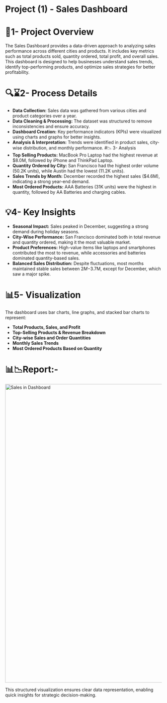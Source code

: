 # Project (1) - Sales Dashboard 

# 📝1- Project Overview
The Sales Dashboard provides a data-driven approach to analyzing sales performance across different cities and products. It includes key metrics such as total products sold, quantity ordered, total profit, and overall sales. This dashboard is designed to help businesses understand sales trends, identify top-performing products, and optimize sales strategies for better profitability.
# 🔍⌛2- Process Details
- **Data Collection:** Sales data was gathered from various cities and product categories over a year.
- **Data Cleaning & Processing:** The dataset was structured to remove inconsistencies and ensure accuracy.
- **Dashboard Creation:** Key performance indicators (KPIs) were visualized using charts and graphs for better insights.
- **Analysis & Interpretation:** Trends were identified in product sales, city-wise distribution, and monthly performance.
#📉 3- Analysis
- **Top Selling Products:** MacBook Pro Laptop had the highest revenue at $8.0M, followed by iPhone and ThinkPad Laptop.
- **Quantity Ordered by City:** San Francisco had the highest order volume (50.2K units), while Austin had the lowest (11.2K units).
- **Sales Trends by Month:** December recorded the highest sales ($4.6M), indicating a strong year-end demand.
- **Most Ordered Products:** AAA Batteries (31K units) were the highest in quantity, followed by AA Batteries and charging cables.
# 💡4- Key Insights
- **Seasonal Impact:** Sales peaked in December, suggesting a strong demand during holiday seasons.
- **City-Wise Performance:** San Francisco dominated both in total revenue and quantity ordered, making it the most valuable market.
- **Product Preferences:** High-value items like laptops and smartphones contributed the most to revenue, while accessories and batteries dominated quantity-based sales.
- **Balanced Sales Distribution:** Despite fluctuations, most months maintained stable sales between $2M-$3.7M, except for December, which saw a major spike.
# 📊5- Visualization
The dashboard uses bar charts, line graphs, and stacked bar charts to represent:
- **Total Products, Sales, and Profit**
- **Top-Selling Products & Revenue Breakdown**
- **City-wise Sales and Order Quantities**
- **Monthly Sales Trends**
- **Most Ordered Products Based on Quantity**

# 📊📉Report:- 
<img width="959" alt="Sales in Dashboard" src="https://github.com/user-attachments/assets/8ebd5818-b0a5-4018-a966-e1a47ecfa491" />

This structured visualization ensures clear data representation, enabling quick insights for strategic decision-making.
